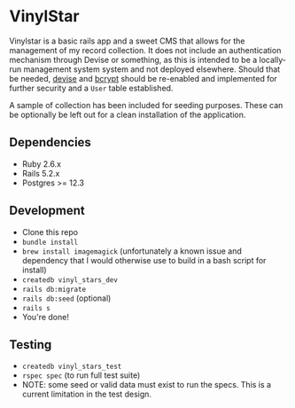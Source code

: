 # VinylStar
Vinylstar is a basic rails app and a sweet CMS that allows for the management of my record collection. It does not include an authentication mechanism through Devise or something, as this is intended to be a locally-run management system system and not deployed elsewhere. Should that be needed, [devise](https://github.com/plataformatec/devise) and [bcrypt](https://github.com/codahale/bcrypt-ruby) should be re-enabled and implemented for further security and a `User` table established.

A sample of collection has been included for seeding purposes. These can be optionally be left out for a clean installation of the application.

## Dependencies
- Ruby 2.6.x
- Rails 5.2.x
- Postgres >= 12.3

## Development
- Clone this repo
- `bundle install`
- `brew install imagemagick` (unfortunately a known issue and dependency that I would otherwise use to build in a bash script for install)
- `createdb vinyl_stars_dev` 
- `rails db:migrate`
- `rails db:seed` (optional)
- `rails s`
- You're done!

## Testing
- `createdb vinyl_stars_test`
- `rspec spec` (to run full test suite)
- NOTE: some seed or valid data must exist to run the specs. This is a current limitation in the test design.